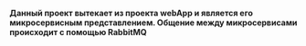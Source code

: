 **Данный проект вытекает из проекта webApp и является его микросервисным представлением. Общение между микросервисами происходит с помощью RabbitMQ**
